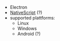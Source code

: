 - Electron
- [NativeScript](https://nativescript.org/) (?)
- supported plattforms:
  - Linux
  - Windows
  - Android (?)
